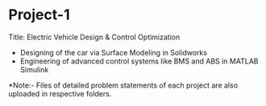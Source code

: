 # Project-1
Title: Electric Vehicle Design & Control Optimization
* Designing of the car via Surface Modeling in Solidworks
* Engineering of advanced control systems like BMS and ABS in MATLAB Simulink

*Note:- Files of detailed problem statements of each project are also uploaded in respective folders.
